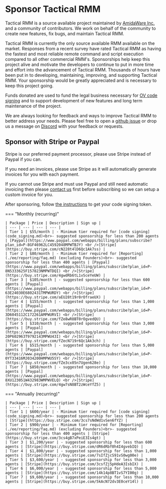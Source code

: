 # Sponsor Tactical RMM

Tactical RMM is a source available project maintained by [AmidaWare Inc.](https://github.com/amidaware) and a community of contributors. We work on behalf of the community to create new features, fix bugs, and maintain Tactical RMM.

Tactical RMM is currently the only source available RMM available on the market. Responses from a recent survey have rated Tactical RMM as having the fastest and most reliable remote command and script execution compared to all other commercial RMM's. Sponsorships help keep this project alive and motivate the developers to continue to put in more time and effort into the advancement of Tactical RMM. Thousands of hours have been put in to developing, maintaining, improving, and supporting Tactical RMM. Your sponsorship would be greatly appreciated and is necessary to keep this project going.

Funds donated are used to fund the legal business necessary for [OV code signing](code_signing.md#why-should-i-pay-for-code-signing) and to support development of new features and long term maintenance of the project.

We are always looking for feedback and ways to improve Tactical RMM to better address your needs. Please feel free to open a [github issue](https://github.com/amidaware/tacticalrmm/issues) or drop us a message on [Discord](https://discord.gg/upGTkWp) with your feedback or requests.

## Sponsor with Stripe or Paypal

Stripe is our preferred payment processor, please use Stripe instead of Paypal if you can.

If you need an invoices, please use Stripe as it will automatically generate invoices for you with each payment.

If you cannot use Stripe and must use Paypal and still need automatic invoicing then please [contact us](https://support.amidaware.com/) first before subscribing so we can setup a custom invoice for you.

After sponsoring, follow [the instructions](code_signing.md#code-signing) to get your code signing token.

=== "Monthly (recurring)"

    | Package | Price | Description | Sign up |
    | --- | --- | --- | --- |
    | Tier 1 | $55/month | - Minimum tier required for [code signing](code_signing.md)<br>- suggested sponsorship for less than 200 agents | [Paypal](https://www.paypal.com/webapps/billing/plans/subscribe?plan_id=P-8GF46962LC4592048MPWTBJY) <br />[Stripe](https://buy.stripe.com/cN228t4lD6Qc1Ak7ss) |
    | Tier 2 | $80/month | - Minimum tier required for [Reporting](./ee/reporting/faq.md) (excluding Founders)<br>- suggested sponsorship for less than 400 agents | [Paypal](https://www.paypal.com/webapps/billing/plans/subscribe?plan_id=P-8N5333625F157823NMPWTDQI) <br />[Stripe](https://buy.stripe.com/4gwdRb6tL1vSceYeUW) |
    | Tier 3 | $105/month | - suggested sponsorship for less than 600 agents | [Paypal](https://www.paypal.com/webapps/billing/plans/subscribe?plan_id=P-63E24030E6802431TMPWURDY) <br />[Stripe](https://buy.stripe.com/aEU28t19r0rOfraeUX) |
    | Tier 4 | $155/month | - suggested sponsorship for less than 1,000 agents | [Paypal](https://www.paypal.com/webapps/billing/plans/subscribe?plan_id=P-3D6045112C172261AMPWURVI) <br />[Stripe](https://buy.stripe.com/fZe8wR8BT0rOgvedQU) |
    | Tier 5 | $310/month | - suggested sponsorship for less than 3,000 agents | [Paypal](https://www.paypal.com/webapps/billing/plans/subscribe?plan_id=P-20P602963T9792143MPWU43I) <br />[Stripe](https://buy.stripe.com/fZecN719r6Qc1Ak3ch) |
    | Tier 6 | $515/month | - suggested sponsorship for less than 5,000 agents | [Paypal](https://www.paypal.com/webapps/billing/plans/subscribe?plan_id=P-0YT33416MJ034200HMPWU5SY) <br />[Stripe](https://buy.stripe.com/fZe3cx05n7Ugen628e) |
    | Tier 7 | $850/month | - suggested sponsorship for less than 10,000 agents | [Paypal](https://www.paypal.com/webapps/billing/plans/subscribe?plan_id=P-8XU123051W432983WMPWVELQ) <br />[Stripe](https://buy.stripe.com/4gw7sN8BT2zWceYfZ5) |

=== "Annually (recurring)"

    | Package | Price | Description | Sign up |
    | --- | --- | --- | --- |
    | Tier 1 | $600/year | - Minimum tier required for [code signing](code_signing.md)<br>- suggested sponsorship for less than 200 agents | [Stripe](https://buy.stripe.com/3cs7sNdWd1vSen6fYZ) |
    | Tier 2 | $900/year | - Minimum tier required for [Reporting](./ee/reporting/faq.md) (excluding Founders)<br>- suggested sponsorship for less than 400 agents | [Stripe](https://buy.stripe.com/3cs4gB7xPeiE3Is4gt) |
    | Tier 3 | $1,200/year | - suggested sponsorship for less than 600 agents | [Stripe](https://buy.stripe.com/dR6dRbf0h4I4gvebIQ) |
    | Tier 4 | $1,800/year | - suggested sponsorship for less than 1,000 agents | [Stripe](https://buy.stripe.com/7sIfZjcS91vS0wg00e) |
    | Tier 5 | $3,600/year | - suggested sponsorship for less than 3,000 agents | [Stripe](https://buy.stripe.com/3csfZj5pHdeA3IsbIX) |
    | Tier 6 | $6,000/year | - suggested sponsorship for less than 5,000 agents | [Stripe](https://buy.stripe.com/14k14p8BT1vS7YI00g) |
    | Tier 7 | $9,600/year | - suggested sponsorship for less than 10,000 agents | [Stripe](https://buy.stripe.com/5kAcN72dv3E0ceY14l) |
